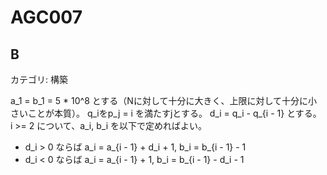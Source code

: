 # AGC007

## B
カテゴリ: 構築

a_1 = b_1 = 5 * 10^8 とする（Nに対して十分に大きく、上限に対して十分に小さいことが本質）。
q_iをp_j = i を満たすjとする。
d_i = q_i - q_{i - 1} とする。
i >= 2 について、a_i, b_i を以下で定めればよい。

* d_i > 0 ならば a_i = a_{i - 1} + d_i + 1, b_i = b_{i - 1} - 1
* d_i < 0 ならば a_i = a_{i - 1} + 1, b_i = b_{i - 1} - d_i - 1
